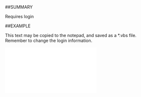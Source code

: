 

##SUMMARY

Requires login


##EXAMPLE

This text may be copied to the notepad, and saved as a *.vbs file. Remember to change the login information.

![](../../Examples/vbs/SOSettings.ExpanderKeyLicense.vbs.txt)





